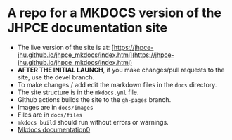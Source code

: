 # A repo for a MKDOCS version of the JHPCE documentation site

+ The live version of the site is at: [https://jhpce-jhu.github.io/jhpce_mkdocs/index.html](https://jhpce-jhu.github.io/jhpce_mkdocs/index.html)
+ **AFTER THE INITIAL LAUNCH**, if you make changes/pull requests to the site, use the devel branch.
+ To make changes / add edit the markdown files in the `docs` directory.
+ The site structure is in the `mkdocs.yml` file.
+ Github actions builds the site to the `gh-pages` branch.
+ Images are in `docs/images`
+ Files are in `docs/files`
+ `mkdocs build` should run without errors or warnings.
+ [Mkdocs documentation0](https://www.mkdocs.org/getting-started/)
